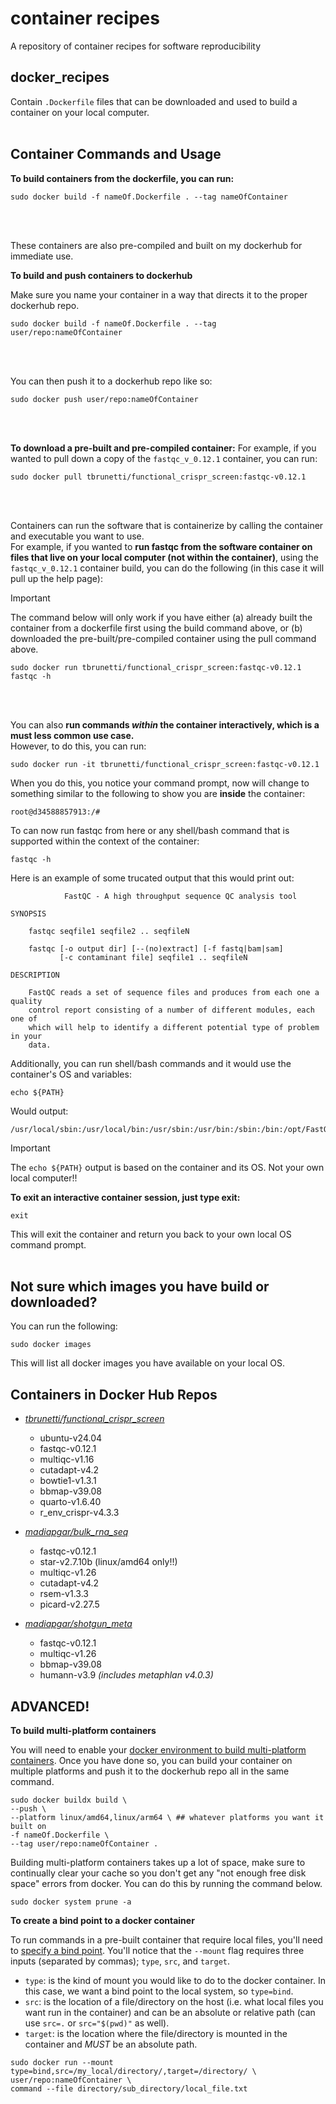 # container recipes
A repository of container recipes for software reproducibility  

## docker_recipes  
Contain `.Dockerfile` files that can be downloaded and used to build a container on your local computer.  
</br>  

## Container Commands and Usage  

**To build containers from the dockerfile, you can run:**
```
sudo docker build -f nameOf.Dockerfile . --tag nameOfContainer
```  
<br/>
<br/>  

These containers are also pre-compiled and built on my dockerhub for immediate use.  

**To build and push containers to dockerhub**

Make sure you name your container in a way that directs it to the proper dockerhub repo.

```
sudo docker build -f nameOf.Dockerfile . --tag user/repo:nameOfContainer
```
<br/>  
<br/> 

You can then push it to a dockerhub repo like so:
```
sudo docker push user/repo:nameOfContainer
```
<br/>  
<br/> 

**To download a pre-built and pre-compiled container:**
For example, if you wanted to pull down a copy of the `fastqc_v_0.12.1` container, you can run:  

```
sudo docker pull tbrunetti/functional_crispr_screen:fastqc-v0.12.1
```
<br/>  
<br/>  
 
Containers can run the software that is containerize by calling the container and executable you want to use.  
For example, if you wanted to **run fastqc from the software container on files that live on your local computer (not within the container)**, using the `fastqc_v_0.12.1` container build, you can do the following (in this case it will pull up the help page):  
> [!IMPORTANT] 
> The command below will only work if you have either (a) already built the container from a dockerfile first using the build command above, or (b) downloaded the pre-built/pre-compiled container using the pull command above.  

```
sudo docker run tbrunetti/functional_crispr_screen:fastqc-v0.12.1 fastqc -h
```

<br/>  
<br/>  

You can also **run commands _within_ the container interactively, which is a must less common use case.**  
However, to do this, you can run:  

```
sudo docker run -it tbrunetti/functional_crispr_screen:fastqc-v0.12.1
```  

When you do this, you notice your command prompt, now will change to something similar to the following to show you are __inside__ the container:  

```
root@d34588857913:/#
```

To can now run fastqc from here or any shell/bash command that is supported within the context of the container:  

```
fastqc -h
```

Here is an example of some trucated output that this would print out:  

```
            FastQC - A high throughput sequence QC analysis tool

SYNOPSIS

	fastqc seqfile1 seqfile2 .. seqfileN

    fastqc [-o output dir] [--(no)extract] [-f fastq|bam|sam] 
           [-c contaminant file] seqfile1 .. seqfileN

DESCRIPTION

    FastQC reads a set of sequence files and produces from each one a quality
    control report consisting of a number of different modules, each one of 
    which will help to identify a different potential type of problem in your
    data.
```   

Additionally, you can run shell/bash commands and it would use the container's OS and variables:  

```
echo ${PATH}
```

Would output:  

```
/usr/local/sbin:/usr/local/bin:/usr/sbin:/usr/bin:/sbin:/bin:/opt/FastQC/
```

> [!IMPORTANT]
> The `echo ${PATH}` output is based on the container and its OS.  Not your own local computer!!  

**To exit an interactive container session, just type exit:**  

```
exit
```

This will exit the container and return you back to your own local OS command prompt.  
<br/>  

## Not sure which images you have build or downloaded?  
You can run the following:  

```
sudo docker images
```

This will list all docker images you have available on your local OS.  


## Containers in Docker Hub Repos  

* [_tbrunetti/functional_crispr_screen_](https://hub.docker.com/r/tbrunetti/functional_crispr_screen/tags)
    * ubuntu-v24.04  
    * fastqc-v0.12.1  
    * multiqc-v1.16  
    * cutadapt-v4.2  
    * bowtie1-v1.3.1   
    * bbmap-v39.08
    * quarto-v1.6.40
    * r_env_crispr-v4.3.3

* [_madiapgar/bulk_rna_seq_](https://hub.docker.com/r/madiapgar/bulk_rna_seq/tags)
    * fastqc-v0.12.1
    * star-v2.7.10b (linux/amd64 only!!)
    * multiqc-v1.26
    * cutadapt-v4.2
    * rsem-v1.3.3
    * picard-v2.27.5

* [_madiapgar/shotgun_meta_](https://hub.docker.com/repository/docker/madiapgar/shotgun_meta/tags)
    * fastqc-v0.12.1
    * multiqc-v1.26
    * bbmap-v39.08
    * humann-v3.9 *(includes metaphlan v4.0.3)*


## ADVANCED!

**To build multi-platform containers**

You will need to enable your [docker environment to build multi-platform containers](https://docs.docker.com/build/building/multi-platform/#build-multi-platform-images). Once you have done so, you can build your container on multiple platforms and push it to the dockerhub repo all in the same command.

```
sudo docker buildx build \
--push \
--platform linux/amd64,linux/arm64 \ ## whatever platforms you want it built on 
-f nameOf.Dockerfile \
--tag user/repo:nameOfContainer . 
```

Building multi-platform containers takes up a lot of space, make sure to continually clear your cache so you don't get any "not enough free disk space" errors from docker. You can do this by running the command below. 

```
sudo docker system prune -a
```

**To create a bind point to a docker container**

To run commands in a pre-built container that require local files, you'll need to [specify a bind point](https://docs.docker.com/engine/storage/bind-mounts/). You'll notice that the `--mount` flag requires three inputs (separated by commas); `type`, `src`, and `target`. 
* `type`: is the kind of mount you would like to do to the docker container. In this case, we want a bind point to the local system, so `type=bind`.
* `src`: is the location of a file/directory on the host (i.e. what local files you want run in the container) and can be an absolute or relative path (can use `src=.` or `src="$(pwd)"` as well). 
* `target`: is the location where the file/directory is mounted in the container and _MUST_ be an absolute path. 

```
sudo docker run --mount type=bind,src=/my_local/directory/,target=/directory/ \
user/repo:nameOfContainer \
command --file directory/sub_directory/local_file.txt
```